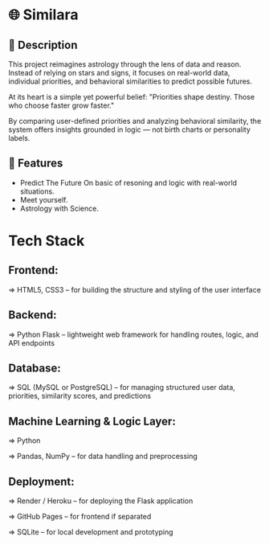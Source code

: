 # 🌐 Similara 

## 📘 Description
This project reimagines astrology through the lens of data and reason. Instead of relying on stars and signs, it focuses on real-world data, individual priorities, and behavioral similarities to predict possible futures.

At its heart is a simple yet powerful belief:
"Priorities shape destiny. Those who choose faster grow faster."

By comparing user-defined priorities and analyzing behavioral similarity, the system offers insights grounded in logic — not birth charts or personality labels.

## 🚀 Features
- Predict The Future On basic of resoning and logic with real-world situations.
- Meet yourself.
- Astrology with Science.

# Tech Stack
## Frontend:

=> HTML5, CSS3 – for building the structure and styling of the user interface

## Backend:

=> Python Flask – lightweight web framework for handling routes, logic, and API endpoints

## Database:

=> SQL (MySQL or PostgreSQL) – for managing structured user data, priorities, similarity scores, and predictions

## Machine Learning & Logic Layer:

=> Python

=> Pandas, NumPy – for data handling and preprocessing

## Deployment:

=> Render / Heroku – for deploying the Flask application

=> GitHub Pages – for frontend if separated

=> SQLite – for local development and prototyping

